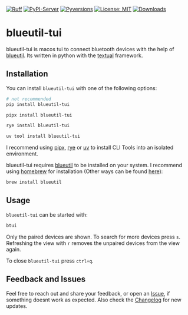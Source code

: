<!-- Icons -->
[![Ruff](https://img.shields.io/endpoint?url=https://raw.githubusercontent.com/astral-sh/ruff/main/assets/badge/v2.json)](https://github.com/astral-sh/ruff)
[![PyPI-Server](https://img.shields.io/pypi/v/blueutil-tui.svg)](https://pypi.org/project/blueutil-tui/)
[![Pyversions](https://img.shields.io/pypi/pyversions/blueutil-tui.svg)](https://pypi.python.org/pypi/blueutil-tui)
[![License: MIT](https://img.shields.io/badge/License-MIT-yellow.svg)](https://opensource.org/licenses/MIT)
[![Downloads](https://static.pepy.tech/badge/blueutil-tui)](https://pepy.tech/project/blueutil-tui)

# blueutil-tui

blueutil-tui is macos tui to connect bluetooth devices with the help of [blueutil].
Its written in python with the [textual] framework.

## Installation

You can install `blueutil-tui` with one of the following options:

```bash
# not recommended
pip install blueutil-tui
```

```bash
pipx install blueutil-tui
```

```bash
rye install blueutil-tui
```

```bash
uv tool install blueutil-tui
```
I recommend using [pipx], [rye] or [uv] to install CLI Tools into an isolated environment.


blueutil-tui requires [blueutil] to be installed on your system.
I recommend using [homebrew] for installation (Other ways can be found [here][blueutil_install]):

```bash
brew install blueutil
```
## Usage
`blueutil-tui` can be started with:

```bash
btui
```
Only the paired devices are shown. To search for more devices press `s`.
Refreshing the view with `r` removes the unpaired devices from the view again.

To close `blueutil-tui` press `ctrl+q`.

## Feedback and Issues
Feel free to reach out and share your feedback, or open an [Issue],
if something doesnt work as expected.
Also check the [Changelog] for new updates.

<!-- Repo Links -->
[Changelog]: https://github.com/Zaloog/blueutil-tui/blob/main/CHANGELOG.md
[Issue]: https://github.com/Zaloog/blueutil-tui/issues


<!-- external Links Python -->
[textual]: https://textual.textualize.io
[pipx]: https://github.com/pypa/pipx
[PyPi]: https://pypi.org/project/blueutil-tui/

<!-- external Links Others -->
[rye]: https://rye.astral.sh
[uv]: https://docs.astral.sh/uv
[homebrew]: https://brew.sh
[blueutil]: https://github.com/toy/blueutil
[blueutil_install]: https://github.com/toy/blueutil?tab=readme-ov-file#installupdateuninstall
